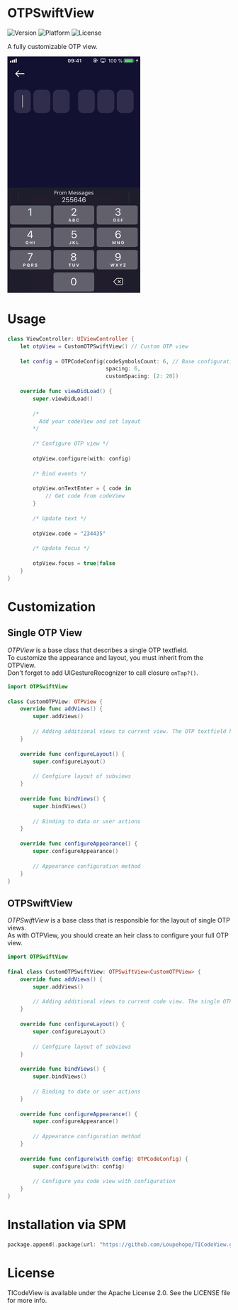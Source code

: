 # OTPSwiftView

![Version](https://img.shields.io/github/v/release/Loupehope/TICodeView)
![Platform](https://img.shields.io/badge/platform-iOS-green)
![License](https://img.shields.io/hexpm/l/plug?color=darkBlue)


A fully customizable OTP view.

<p align="left">
<img src="Assets/preview.gif" width=300 height=533>  
</p> 

# Usage
```swift 
class ViewController: UIViewController {
    let otpView = CustomOTPSwiftView() // Custom OTP view

    let config = OTPCodeConfig(codeSymbolsCount: 6, // Base configuration of OTP view
                               spacing: 6,
                               customSpacing: [2: 20])

    override func viewDidLoad() {
        super.viewDidLoad()

        /* 
          Add your codeView and set layout 
        */
        
        /* Configure OTP view */
        
        otpView.configure(with: config)
        
        /* Bind events */
        
        otpView.onTextEnter = { code in
            // Get code from codeView
        }
        
        /* Update text */
        
        otpView.code = "234435"
        
        /* Update focus */
        
        otpView.focus = true|false
    }
}
```

# Customization 
## Single OTP View
*OTPView* is a base class that describes a single OTP textfield.  
To customize the appearance and layout, you must inherit from the OTPView.  
Don't forget to add UIGestureRecognizer to call closure `onTap?()`.
```swift
import OTPSwiftView

class CustomOTPView: OTPView {
    override func addViews() {
        super.addViews()
        
        // Adding additional views to current view. The OTP textfield has already been added.
    }
    
    override func configureLayout() {
        super.configureLayout()
    
        // Confgiure layout of subviews
    }
    
    override func bindViews() {
        super.bindViews()
        
        // Binding to data or user actions
    }
    
    override func configureAppearance() {
        super.configureAppearance()
        
        // Appearance configuration method
    }
}
```
## OTPSwiftView
*OTPSwiftView* is a base class that is responsible for the layout of single OTP views.  
As with OTPView, you should create an heir class to configure your full OTP view.
```swift
import OTPSwiftView

final class CustomOTPSwiftView: OTPSwiftView<CustomOTPView> {
    override func addViews() {
        super.addViews()
        
        // Adding additional views to current code view. The single OTP views has already been added.
    }
    
    override func configureLayout() {
        super.configureLayout()
        
        // Confgiure layout of subviews
    }
    
    override func bindViews() {
        super.bindViews()
        
        // Binding to data or user actions
    }
    
    override func configureAppearance() {
        super.configureAppearance()
        
        // Appearance configuration method
    }

    override func configure(with config: OTPCodeConfig) {
        super.configure(with: config)

        // Configure you code view with configuration
    }
}
```

# Installation via SPM

```swift
package.append(.package(url: "https://github.com/Loupehope/TICodeView.git", from: "0.0.3"))
```

# License

TICodeView is available under the Apache License 2.0. See the LICENSE file for more info.
